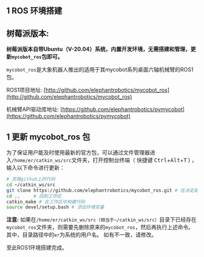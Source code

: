 
## 1 ROS 环境搭建
## 树莓派版本:

**树莓派版本自带Ubuntu（V-20.04）系统，内置开发环境，无需搭建和管理，更新`mycobot_ros`包即可。**

`mycobot_ros`是大象机器人推出的适用于其mycobot系列桌面六轴机械臂的ROS1包。

ROS1项目地址: [http://github.com/elephantrobotics/mycobot_ros](http://github.com/elephantrobotics/mycobot_ros)

机械臂API驱动库地址: [https://github.com/elephantrobotics/pymycobot](https://github.com/elephantrobotics/pymycobot)

## 1 更新 mycobot_ros 包

为了保证用户能及时使用最新的官方包，可以通过文件管理器进入`/home/er/catkin_ws/src`文件夹，打开控制台终端（ 快捷键 <kbd>Ctrl</kbd>+<kbd>Alt</kbd>+<kbd>T</kbd> ) ，输入以下命令进行更新：

```bash
# 克隆github上的代码
cd ~/catkin_ws/src
git clone https://github.com/elephantrobotics/mycobot_ros.git # 在决定是否执行此命令之前，请查看下面的注意部分
cd ..     # 回到工作区
catkin_make # 在工作区中构建代码
source devel/setup.bash # 添加环境变量
```

**注意:** 如果在`/home/er/catkin_ws/src（相当于~/catkin_ws/src）`目录下已经存在`mycobot_ros`文件夹，则需要先删除原来的`mycobot_ros`，然后再执行上述命令。 其中，目录路径中的`er`为系统的用户名。 如有不一致，请修改。

至此ROS1环境搭建完成。

